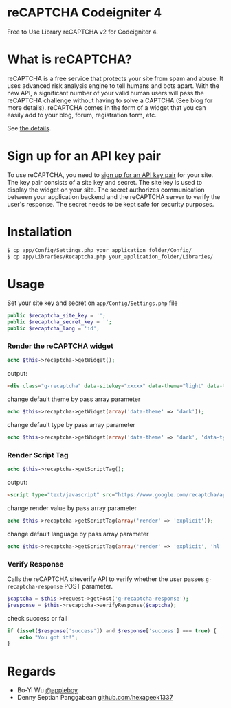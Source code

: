 # reCAPTCHA Codeigniter 4
Free to Use Library reCAPTCHA v2 for Codeigniter 4.

# What is reCAPTCHA?

reCAPTCHA is a free service that protects your site from spam and abuse. It uses advanced risk analysis engine to tell humans and bots apart. With the new API, a significant number of your valid human users will pass the reCAPTCHA challenge without having to solve a CAPTCHA (See blog for more details). reCAPTCHA comes in the form of a widget that you can easily add to your blog, forum, registration form, etc.

See [the details][1].

# Sign up for an API key pair

To use reCAPTCHA, you need to [sign up for an API key pair][4] for your site. The key pair consists of a site key and secret. The site key is used to display the widget on your site. The secret authorizes communication between your application backend and the reCAPTCHA server to verify the user's response. The secret needs to be kept safe for security purposes.

# Installation

```bash
$ cp app/Config/Settings.php your_application_folder/Config/
$ cp app/Libraries/Recaptcha.php your_application_folder/Libraries/
```

# Usage

Set your site key and secret on `app/Config/Settings.php` file

```php
public $recaptcha_site_key = '';
public $recaptcha_secret_key = '';
public $recaptcha_lang = 'id';
```

### Render the reCAPTCHA widget

```php
echo $this->recaptcha->getWidget();
```

output:

```html
<div class="g-recaptcha" data-sitekey="xxxxx" data-theme="light" data-type="image" data-size="normal"  loading="lazy"></div>
```

change default theme by pass array parameter

```php
echo $this->recaptcha->getWidget(array('data-theme' => 'dark'));
```

change default type by pass array parameter

```php
echo $this->recaptcha->getWidget(array('data-theme' => 'dark', 'data-type' => 'audio'));
```

### Render Script Tag

```php
echo $this->recaptcha->getScriptTag();
```

output:

```html
<script type="text/javascript" src="https://www.google.com/recaptcha/api.js?render=onload&hl=id" defer></script>
```

change render value by pass array parameter

```php
echo $this->recaptcha->getScriptTag(array('render' => 'explicit'));
```

change default language by pass array parameter

```php
echo $this->recaptcha->getScriptTag(array('render' => 'explicit', 'hl' => 'zh-TW'));
```

### Verify Response

Calls the reCAPTCHA siteverify API to verify whether the user passes `g-recaptcha-response` POST parameter.

```php
$captcha = $this->request->getPost('g-recaptcha-response');
$response = $this->recaptcha->verifyResponse($captcha);
```

check success or fail

```php
if (isset($response['success']) and $response['success'] === true) {
    echo "You got it!";
}
```

# Regards

- Bo-Yi Wu [@appleboy](https://twitter.com/appleboy)
- Denny Septian Panggabean [github.com/hexageek1337](https://github.com/hexageek1337)

[1]: https://www.google.com/recaptcha/intro/index.html
[2]: http://www.codeigniter.com/
[3]: https://developers.google.com/recaptcha/
[4]: http://www.google.com/recaptcha/admin
